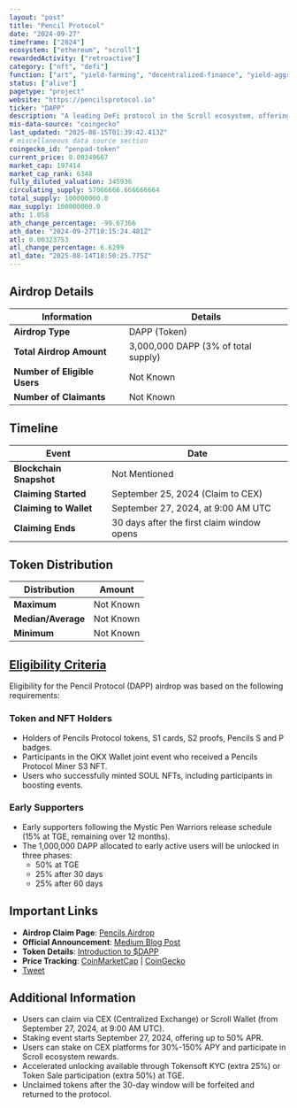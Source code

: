 ```yaml
---
layout: "post"
title: "Pencil Protocol"
date: "2024-09-27"
timeframe: ["2024"]
ecosystem: ["ethereum", "scroll"]
rewardedActivity: ["retroactive"]
category: ["nft", "defi"]
function: ["art", "yield-farming", "decentralized-finance", "yield-aggregator", "marketplace"]
status: ["alive"]
pagetype: "project"
website: "https://pencilsprotocol.io"
ticker: "DAPP"
description: "A leading DeFi protocol in the Scroll ecosystem, offering farming, vaults, auctions, and yield opportunities powered by ZK technology."
mis-data-source: "coingecko"
last_updated: "2025-08-15T01:39:42.413Z"
# miscellaneous data source section
coingecko_id: "penpad-token"
current_price: 0.00349667
market_cap: 197414
market_cap_rank: 6348
fully_diluted_valuation: 345936
circulating_supply: 57066666.666666664
total_supply: 100000000.0
max_supply: 100000000.0
ath: 1.058
ath_change_percentage: -99.67366
ath_date: "2024-09-27T10:15:24.481Z"
atl: 0.00323753
atl_change_percentage: 6.6299
atl_date: "2025-08-14T18:50:25.775Z"
---
```


## Airdrop Details

| Information                  | Details                             |
| ---------------------------- | ----------------------------------- |
| **Airdrop Type**             | DAPP (Token)                        |
| **Total Airdrop Amount**     | 3,000,000 DAPP (3% of total supply) |
| **Number of Eligible Users** | Not Known                           |
| **Number of Claimants**      | Not Known                           |

## Timeline

| Event                   | Date                                       |
| ----------------------- | ------------------------------------------ |
| **Blockchain Snapshot** | Not Mentioned                              |
| **Claiming Started**    | September 25, 2024 (Claim to CEX)          |
| **Claiming to Wallet**  | September 27, 2024, at 9:00 AM UTC         |
| **Claiming Ends**       | 30 days after the first claim window opens |

## Token Distribution

| Distribution       | Amount    |
| ------------------ | --------- |
| **Maximum**        | Not Known |
| **Median/Average** | Not Known |
| **Minimum**        | Not Known |

## [Eligibility Criteria](https://medium.com/@PencilsProtocol/celebrating-a-key-milestone-dapp-airdrop-day-is-here-e6fdc580d30b)

Eligibility for the Pencil Protocol (DAPP) airdrop was based on the following requirements:

### Token and NFT Holders
- Holders of Pencils Protocol tokens, S1 cards, S2 proofs, Pencils S and P badges.
- Participants in the OKX Wallet joint event who received a Pencils Protocol Miner S3 NFT.
- Users who successfully minted SOUL NFTs, including participants in boosting events.

### Early Supporters
- Early supporters following the Mystic Pen Warriors release schedule (15% at TGE, remaining over 12 months).
- The 1,000,000 DAPP allocated to early active users will be unlocked in three phases:
  - 50% at TGE
  - 25% after 30 days
  - 25% after 60 days

## Important Links

- **Airdrop Claim Page**: [Pencils Airdrop](https://pencilsprotocol.io/airdrop)
- **Official Announcement**: [Medium Blog Post](https://medium.com/@PencilsProtocol/celebrating-a-key-milestone-dapp-airdrop-day-is-here-e6fdc580d30b)
- **Token Details**: [Introduction to $DAPP](https://medium.com/@PencilsProtocol/leading-defi-on-scroll-introducing-the-dapp-airdrop-details-5702d6845de0)
- **Price Tracking**: [CoinMarketCap](https://coinmarketcap.com/currencies/penpad) | [CoinGecko](https://www.coingecko.com/en/coins/pencils-protocol)
- [Tweet](https://x.com/pencilsprotocol/status/1839517424321958196)

## Additional Information

- Users can claim via CEX (Centralized Exchange) or Scroll Wallet (from September 27, 2024, at 9:00 AM UTC).
- Staking event starts September 27, 2024, offering up to 50% APR.
- Users can stake on CEX platforms for 30%-150% APY and participate in Scroll ecosystem rewards.
- Accelerated unlocking available through Tokensoft KYC (extra 25%) or Token Sale participation (extra 50%) at TGE.
- Unclaimed tokens after the 30-day window will be forfeited and returned to the protocol.